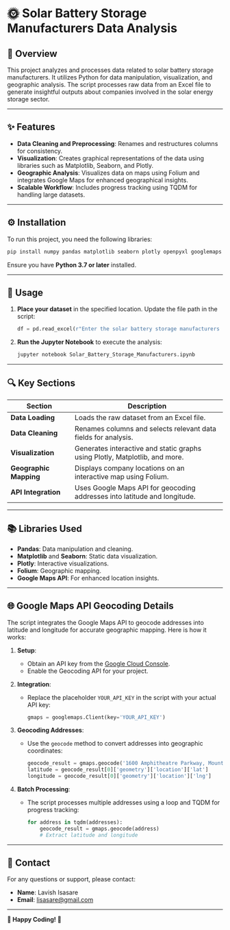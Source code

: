 # 🌞 Solar Battery Storage Manufacturers Data Analysis

## 📖 Overview
This project analyzes and processes data related to solar battery storage manufacturers. It utilizes Python for data manipulation, visualization, and geographic analysis. The script processes raw data from an Excel file to generate insightful outputs about companies involved in the solar energy storage sector.

---

## ✨ Features
- **Data Cleaning and Preprocessing**: Renames and restructures columns for consistency.
- **Visualization**: Creates graphical representations of the data using libraries such as Matplotlib, Seaborn, and Plotly.
- **Geographic Analysis**: Visualizes data on maps using Folium and integrates Google Maps for enhanced geographical insights.
- **Scalable Workflow**: Includes progress tracking using TQDM for handling large datasets.

---

## ⚙️ Installation

To run this project, you need the following libraries:

```bash
pip install numpy pandas matplotlib seaborn plotly openpyxl googlemaps tqdm folium
```

Ensure you have **Python 3.7 or later** installed.

---

## 🚀 Usage

1. **Place your dataset** in the specified location. Update the file path in the script:
   ```python
   df = pd.read_excel(r"Enter the solar battery storage manufacturers excel file path")
   ```

2. **Run the Jupyter Notebook** to execute the analysis:
   ```bash
   jupyter notebook Solar_Battery_Storage_Manufacturers.ipynb
   ```

---

## 🔍 Key Sections

| Section            | Description                                                                 |
|--------------------|-----------------------------------------------------------------------------|
| **Data Loading**   | Loads the raw dataset from an Excel file.                                  |
| **Data Cleaning**  | Renames columns and selects relevant data fields for analysis.             |
| **Visualization**  | Generates interactive and static graphs using Plotly, Matplotlib, and more.|
| **Geographic Mapping** | Displays company locations on an interactive map using Folium.         |
| **API Integration** | Uses Google Maps API for geocoding addresses into latitude and longitude. |

---

## 📚 Libraries Used
- **Pandas**: Data manipulation and cleaning.
- **Matplotlib** and **Seaborn**: Static data visualization.
- **Plotly**: Interactive visualizations.
- **Folium**: Geographic mapping.
- **Google Maps API**: For enhanced location insights.

---

## 🌐 Google Maps API Geocoding Details

The script integrates the Google Maps API to geocode addresses into latitude and longitude for accurate geographic mapping. Here is how it works:

1. **Setup**:
   - Obtain an API key from the [Google Cloud Console](https://console.cloud.google.com/).
   - Enable the Geocoding API for your project.

2. **Integration**:
   - Replace the placeholder `YOUR_API_KEY` in the script with your actual API key:
     ```python
     gmaps = googlemaps.Client(key='YOUR_API_KEY')
     ```

3. **Geocoding Addresses**:
   - Use the `geocode` method to convert addresses into geographic coordinates:
     ```python
     geocode_result = gmaps.geocode('1600 Amphitheatre Parkway, Mountain View, CA')
     latitude = geocode_result[0]['geometry']['location']['lat']
     longitude = geocode_result[0]['geometry']['location']['lng']
     ```

4. **Batch Processing**:
   - The script processes multiple addresses using a loop and TQDM for progress tracking:
     ```python
     for address in tqdm(addresses):
         geocode_result = gmaps.geocode(address)
         # Extract latitude and longitude
     ```

---


## 📧 Contact

For any questions or support, please contact:
- **Name**: Lavish Isasare
- **Email**: lisasare@gmail.com

---

**🌟 Happy Coding! 🌟**

